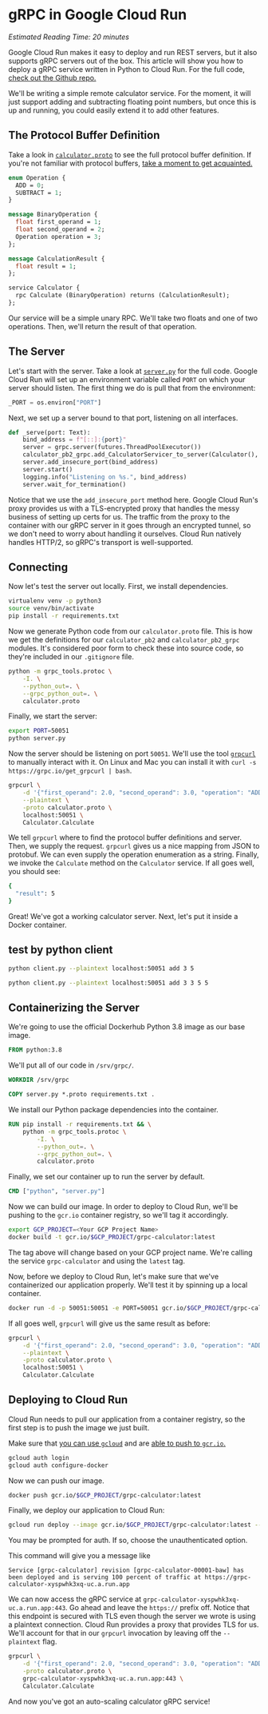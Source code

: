# gRPC in Google Cloud Run

*Estimated Reading Time: 20 minutes*

Google Cloud Run makes it easy to deploy and run REST servers, but it also
supports gRPC servers out of the box. This article will show you how to
deploy a gRPC service written in Python to Cloud Run. For the full code, [check
out the Github repo.](https://github.com/grpc-ecosystem/grpc-cloud-run-example)

We'll be writing a simple remote calculator service. For the moment, it will
just support adding and subtracting floating point numbers, but once this is up
and running, you could easily extend it to add other features.

## The Protocol Buffer Definition

Take a look in [`calculator.proto`](calculator.proto) to see the full protocol buffer definition. If
you're not familiar with protocol buffers,
[take a moment to get acquainted.](https://developers.google.com/protocol-buffers)

```protobuf
enum Operation {
  ADD = 0;
  SUBTRACT = 1;
}

message BinaryOperation {
  float first_operand = 1;
  float second_operand = 2;
  Operation operation = 3;
};

message CalculationResult {
  float result = 1;
};

service Calculator {
  rpc Calculate (BinaryOperation) returns (CalculationResult);
};
```

Our service will be a simple unary RPC. We'll take two floats and one of two
operations. Then, we'll return the result of that operation.

## The Server

Let's start with the server. Take a look at [`server.py`](server.py) for the full code.
Google Cloud Run will set up an environment variable called `PORT` on which your
server should listen. The first thing we do is pull that from the environment:

```python
_PORT = os.environ["PORT"]
```

Next, we set up a server bound to that port, listening on all interfaces.

```python
def _serve(port: Text):
    bind_address = f"[::]:{port}"
    server = grpc.server(futures.ThreadPoolExecutor())
    calculator_pb2_grpc.add_CalculatorServicer_to_server(Calculator(), server)
    server.add_insecure_port(bind_address)
    server.start()
    logging.info("Listening on %s.", bind_address)
    server.wait_for_termination()
```

Notice that we use the `add_insecure_port` method here. Google Cloud Run's proxy
provides us with a TLS-encrypted proxy that handles the messy business of
setting up certs for us. The traffic from the proxy to the container with our
gRPC server in it goes through an encrypted tunnel, so we don't need to worry
about handling it ourselves. Cloud Run natively handles HTTP/2, so gRPC's
transport is well-supported.


## Connecting

Now let's test the server out locally. First, we install dependencies.

```bash
virtualenv venv -p python3
source venv/bin/activate
pip install -r requirements.txt
```

Now we generate Python code from our `calculator.proto` file. This is how
we get the definitions for our `calculator_pb2` and `calculator_pb2_grpc`
modules. It's considered poor form to check these into source code, so they're
included in our `.gitignore` file.

```bash
python -m grpc_tools.protoc \
    -I. \
    --python_out=. \
    --grpc_python_out=. \
    calculator.proto
```

Finally, we start the server:

```bash
export PORT=50051
python server.py
```

Now the server should be listening on port `50051`. We'll use the tool
[`grpcurl`](https://github.com/fullstorydev/grpcurl) to manually interact with it.
On Linux and Mac you can install it with `curl -s https://grpc.io/get_grpcurl | bash`.

```bash
grpcurl \
    -d '{"first_operand": 2.0, "second_operand": 3.0, "operation": "ADD"}' \
    --plaintext \
    -proto calculator.proto \
    localhost:50051 \
    Calculator.Calculate
```

We tell `grpcurl` where to find the protocol buffer definitions and server.
Then, we supply the request. `grpcurl` gives us a nice mapping from JSON to
protobuf. We can even supply the operation enumeration as a string. Finally, we
invoke the `Calculate` method on the `Calculator` service. If all goes well, you
should see:

```bash
{
  "result": 5
}
```

Great! We've got a working calculator server. Next, let's put it inside a
Docker container.

## test by python client
```bash
python client.py --plaintext localhost:50051 add 3 5
```
```bash
python client.py --plaintext localhost:50051 add 3 3 5 5
```
## Containerizing the Server

We're going to use the official Dockerhub Python 3.8 image as our base image.

```Dockerfile
FROM python:3.8
```

We'll put all of our code in `/srv/grpc/`.

```Dockerfile
WORKDIR /srv/grpc

COPY server.py *.proto requirements.txt .
```

We install our Python package dependencies into the container.


```Dockerfile
RUN pip install -r requirements.txt && \
    python -m grpc_tools.protoc \
        -I. \
        --python_out=. \
        --grpc_python_out=. \
        calculator.proto
```

Finally, we set our container up to run the server by default.

```Dockerfile
CMD ["python", "server.py"]
```

Now we can build our image. In order to deploy to Cloud Run, we'll be pushing to
the `gcr.io` container registry, so we'll tag it accordingly.

```bash
export GCP_PROJECT=<Your GCP Project Name>
docker build -t gcr.io/$GCP_PROJECT/grpc-calculator:latest
```

The tag above will change based on your GCP project name. We're calling the
service `grpc-calculator` and using the `latest` tag.

Now, before we deploy to Cloud Run, let's make sure that we've containerized our
application properly. We'll test it by spinning up a local container.

```bash
docker run -d -p 50051:50051 -e PORT=50051 gcr.io/$GCP_PROJECT/grpc-calculator:latest
```

If all goes well, `grpcurl` will give us the same result as before:

```bash
grpcurl \
    -d '{"first_operand": 2.0, "second_operand": 3.0, "operation": "ADD"}' \
    --plaintext \
    -proto calculator.proto \
    localhost:50051 \
    Calculator.Calculate
```

## Deploying to Cloud Run

Cloud Run needs to pull our application from a container registry, so the first
step is to push the image we just built.

Make sure that [you can use `gcloud`](https://cloud.google.com/sdk/gcloud/reference/auth/login)
and are [able to push to `gcr.io`.](https://cloud.google.com/container-registry/docs/pushing-and-pulling)

```bash
gcloud auth login
gcloud auth configure-docker
```

Now we can push our image.

```bash
docker push gcr.io/$GCP_PROJECT/grpc-calculator:latest
```

Finally, we deploy our application to Cloud Run:

```bash
gcloud run deploy --image gcr.io/$GCP_PROJECT/grpc-calculator:latest --platform managed
```

You may be prompted for auth. If so, choose the unauthenticated option.

This command will give you a message like
```
Service [grpc-calculator] revision [grpc-calculator-00001-baw] has been deployed and is serving 100 percent of traffic at https://grpc-calculator-xyspwhk3xq-uc.a.run.app
```

We can now access the gRPC service at
`grpc-calculator-xyspwhk3xq-uc.a.run.app:443`. Go ahead and leave the `https://`
prefix off. Notice that this endpoint is secured with TLS even though the server
we wrote is using a plaintext connection. Cloud Run provides a proxy that
provides TLS for us. We'll account for that in our `grpcurl` invocation by
leaving off the `--plaintext` flag.

```bash
grpcurl \
    -d '{"first_operand": 2.0, "second_operand": 3.0, "operation": "ADD"}' \
    -proto calculator.proto \
    grpc-calculator-xyspwhk3xq-uc.a.run.app:443 \
    Calculator.Calculate
```

And now you've got an auto-scaling calculator gRPC service!
